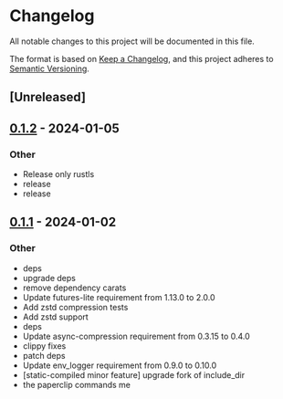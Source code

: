 # Changelog
All notable changes to this project will be documented in this file.

The format is based on [Keep a Changelog](https://keepachangelog.com/en/1.0.0/),
and this project adheres to [Semantic Versioning](https://semver.org/spec/v2.0.0.html).

## [Unreleased]

## [0.1.2](https://github.com/trillium-rs/trillium/compare/trillium-compression-v0.1.1...trillium-compression-v0.1.2) - 2024-01-05

### Other
- Release only rustls
- release
- release

## [0.1.1](https://github.com/trillium-rs/trillium/compare/trillium-compression-v0.1.0...trillium-compression-v0.1.1) - 2024-01-02

### Other
- deps
- upgrade deps
- remove dependency carats
- Update futures-lite requirement from 1.13.0 to 2.0.0
- Add zstd compression tests
- Add zstd support
- deps
- Update async-compression requirement from 0.3.15 to 0.4.0
- clippy fixes
- patch deps
- Update env_logger requirement from 0.9.0 to 0.10.0
- [static-compiled minor feature] upgrade fork of include_dir
- the paperclip commands me
